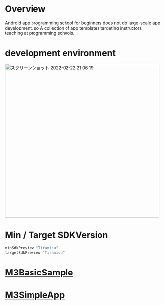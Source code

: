# Overview

Android app programming school for beginners does not do large-scale app development, so
A collection of app templates targeting instructors teaching at programming schools.

# development environment

<img width="500" alt="スクリーンショット 2022-02-22 21 06 19" src="https://user-images.githubusercontent.com/16476224/155129056-7ca765fd-0bf2-406b-b54f-c6baea10f391.png">

# Min / Target SDKVersion
```groovy
minSdkPreview "Tiramisu"
targetSdkPreview "Tiramisu"
```

# [M3BasicSample](https://github.com/LeoAndo/android-app-teaching-material-templates/tree/main/M3BasicSample)

# [M3SimpleApp](https://github.com/LeoAndo/android-app-teaching-material-templates/tree/main/M3SimpleApp)
